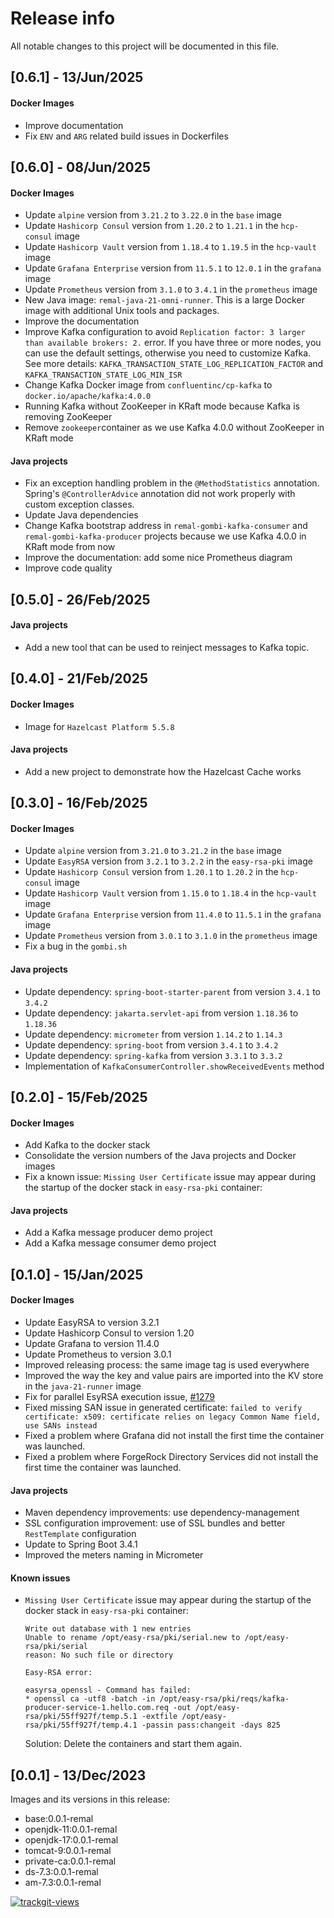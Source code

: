 # Release info

All notable changes to this project will be documented in this file.

## [0.6.1] - 13/Jun/2025
#### Docker Images
* Improve documentation
* Fix `ENV` and `ARG` related build issues in Dockerfiles

## [0.6.0] - 08/Jun/2025
#### Docker Images
* Update `alpine` version from `3.21.2` to `3.22.0` in the `base` image
* Update `Hashicorp Consul` version from `1.20.2` to `1.21.1` in the `hcp-consul` image
* Update `Hashicorp Vault` version from `1.18.4` to `1.19.5` in the `hcp-vault` image
* Update `Grafana Enterprise` version from `11.5.1` to `12.0.1` in the `grafana` image
* Update `Prometheus` version from `3.1.0` to `3.4.1` in the `prometheus` image
* New Java image: `remal-java-21-omni-runner`. This is a large Docker image with additional Unix tools and packages.
* Improve the documentation
* Improve Kafka configuration to avoid `Replication factor: 3 larger than available brokers: 2.` error.
If you have three or more nodes, you can use the default settings, otherwise you need to customize Kafka. See more details: `KAFKA_TRANSACTION_STATE_LOG_REPLICATION_FACTOR` and `KAFKA_TRANSACTION_STATE_LOG_MIN_ISR`
* Change Kafka Docker image from `confluentinc/cp-kafka` to `docker.io/apache/kafka:4.0.0`
* Running Kafka without ZooKeeper in KRaft mode because Kafka is removing ZooKeeper
* Remove `zookeeper`container as we use Kafka 4.0.0 without ZooKeeper in KRaft mode

#### Java projects
* Fix an exception handling problem in the `@MethodStatistics` annotation. Spring's `@ControllerAdvice` annotation did not work properly with custom exception classes. 
* Update Java dependencies
* Change Kafka bootstrap address in `remal-gombi-kafka-consumer` and `remal-gombi-kafka-producer` projects because we use Kafka 4.0.0 in KRaft mode from now
* Improve the documentation: add some nice Prometheus diagram
* Improve code quality

## [0.5.0] - 26/Feb/2025
#### Java projects
* Add a new tool that can be used to reinject messages to Kafka topic.

## [0.4.0] - 21/Feb/2025
#### Docker Images
* Image for `Hazelcast Platform 5.5.8`

#### Java projects
* Add a new project to demonstrate how the Hazelcast Cache works

## [0.3.0] - 16/Feb/2025
#### Docker Images
* Update `alpine` version from `3.21.0` to `3.21.2` in the `base` image
* Update `EasyRSA` version from `3.2.1` to `3.2.2` in the `easy-rsa-pki` image
* Update `Hashicorp Consul` version from `1.20.1` to `1.20.2` in the `hcp-consul` image
* Update `Hashicorp Vault` version from `1.15.0` to `1.18.4` in the `hcp-vault` image
* Update `Grafana Enterprise` version from `11.4.0` to `11.5.1` in the `grafana` image
* Update `Prometheus` version from `3.0.1` to `3.1.0` in the `prometheus` image
* Fix a bug in the  `gombi.sh`

#### Java projects
* Update dependency: `spring-boot-starter-parent` from version `3.4.1` to `3.4.2`
* Update dependency: `jakarta.servlet-api` from version `1.18.36` to `1.18.36`
* Update dependency: `micrometer` from version `1.14.2` to `1.14.3`
* Update dependency: `spring-boot` from version `3.4.1` to `3.4.2`
* Update dependency: `spring-kafka` from version `3.3.1` to `3.3.2`
* Implementation of `KafkaConsumerController.showReceivedEvents` method

## [0.2.0] - 15/Feb/2025
#### Docker Images
* Add Kafka to the docker stack
* Consolidate the version numbers of the Java projects and Docker images
* Fix a known issue: `Missing User Certificate` issue may appear during the startup of the docker stack in `easy-rsa-pki` container:

#### Java projects
* Add a Kafka message producer demo project
* Add a Kafka message consumer demo project

## [0.1.0] - 15/Jan/2025
#### Docker Images
* Update EasyRSA to version 3.2.1
* Update Hashicorp Consul to version 1.20
* Update Grafana to  version 11.4.0
* Update Prometheus to version 3.0.1
* Improved releasing process: the same image tag is used everywhere
* Improved the way the key and value pairs are imported into the KV store in the `java-21-runner` image
* Fix for parallel EsyRSA execution issue, [#1279](https://github.com/OpenVPN/easy-rsa/issues/1279)
* Fixed missing SAN issue in generated certificate: `failed to verify certificate: x509: certificate relies on legacy Common Name field, use SANs instead`
* Fixed a problem where Grafana did not install the first time the container was launched.
* Fixed a problem where ForgeRock Directory Services did not install the first time the container was launched.
 
#### Java projects
* Maven dependency improvements: use dependency-management
* SSL configuration improvement: use of SSL bundles and better `RestTemplate` configuration
* Update to Spring Boot 3.4.1
* Improved the meters naming in Micrometer

#### Known issues
* `Missing User Certificate` issue may appear during the startup of the docker stack in `easy-rsa-pki` container:
  ~~~
  Write out database with 1 new entries
  Unable to rename /opt/easy-rsa/pki/serial.new to /opt/easy-rsa/pki/serial
  reason: No such file or directory

  Easy-RSA error:

  easyrsa_openssl - Command has failed:
  * openssl ca -utf8 -batch -in /opt/easy-rsa/pki/reqs/kafka-producer-service-1.hello.com.req -out /opt/easy-rsa/pki/55ff927f/temp.5.1 -extfile /opt/easy-rsa/pki/55ff927f/temp.4.1 -passin pass:changeit -days 825
  ~~~
  Solution: Delete the containers and start them again.

## [0.0.1] - 13/Dec/2023
Images and its versions in this release:
* base:0.0.1-remal
* openjdk-11:0.0.1-remal
* openjdk-17:0.0.1-remal
* tomcat-9:0.0.1-remal
* private-ca:0.0.1-remal
* ds-7.3:0.0.1-remal
* am-7.3:0.0.1-remal

<a href="https://trackgit.com">
  <img src="https://us-central1-trackgit-analytics.cloudfunctions.net/token/ping/lcfhkdub7k2lpj33n2cl" alt="trackgit-views" />
</a>
